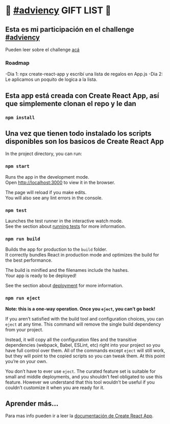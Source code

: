 # 🎁 [#adviency](https://twitter.com/goncy/status/1466050967808401409) GIFT LIST 🎁

## Esta es mi participación en el challenge [#adviency](https://twitter.com/goncy/status/1466050967808401409)

Pueden leer sobre el challenge [acá](https://twitter.com/goncy/status/1466050967808401409)

### Roadmap

-Dia 1: npx create-react-app y escribí una lista de regalos en App.js
-Dia 2: Le aplicamos un poquito de logica a la lista.

## Esta app está creada con Create React App, así que simplemente clonan el repo y le dan

### `npm install`

## Una vez que tienen todo instalado los scripts disponibles son los basicos de Create React App

In the project directory, you can run:

### `npm start`

Runs the app in the development mode.\
Open [http://localhost:3000](http://localhost:3000) to view it in the browser.

The page will reload if you make edits.\
You will also see any lint errors in the console.

### `npm test`

Launches the test runner in the interactive watch mode.\
See the section about [running tests](https://facebook.github.io/create-react-app/docs/running-tests) for more information.

### `npm run build`

Builds the app for production to the `build` folder.\
It correctly bundles React in production mode and optimizes the build for the best performance.

The build is minified and the filenames include the hashes.\
Your app is ready to be deployed!

See the section about [deployment](https://facebook.github.io/create-react-app/docs/deployment) for more information.

### `npm run eject`

**Note: this is a one-way operation. Once you `eject`, you can’t go back!**

If you aren’t satisfied with the build tool and configuration choices, you can `eject` at any time. This command will remove the single build dependency from your project.

Instead, it will copy all the configuration files and the transitive dependencies (webpack, Babel, ESLint, etc) right into your project so you have full control over them. All of the commands except `eject` will still work, but they will point to the copied scripts so you can tweak them. At this point you’re on your own.

You don’t have to ever use `eject`. The curated feature set is suitable for small and middle deployments, and you shouldn’t feel obligated to use this feature. However we understand that this tool wouldn’t be useful if you couldn’t customize it when you are ready for it.

## Aprender más...

Para mas info pueden ir a leer la [documentación de Create React App](https://facebook.github.io/create-react-app/docs/getting-started).

